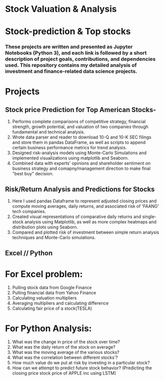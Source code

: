 # Stock Valuation & Analysis
# Stock-prediction & Top stocks 
### These projects are written and presented as Jupyter Notebooks (Python 3), and each link is followed by a short description of project goals, contributions, and dependencies used. This repository contains my detailed analysis of investment and finance-related data science projects.

# Projects
## Stock price Prediction for Top American Stocks-

1. Performs complete comparisons of competitive strategy, financial strength, growth potential, and valuation of two companies through fundamental and technical analysis.
2. Wrote data parser and reader to download 10-Q and 10-K SEC filings and store them in pandas DataFrame, as well as scripts to append certain business performance metrics for trend analysis.
3. Designed risk-analysis models using Monte-Carlo Simulations and implemented visualizations using matplotlib and Seaborn.
4. Combined data with experts' opinions and shareholder sentiment on business strategy and comapny/management direction to make final "best buy" decision.

## Risk/Return Analysis and Predictions for Stocks

1. Here I used pandas Dataframe to represent adjusted closing prices and compute moving averages, daily returns, and associated risk of 'FAANG' tech companies.
2. Created visual representations of comparative daily returns and single-stock analysis using Matplotlib, as well as more complex heatmaps and distribution plots using Seaborn.
3. Compared and plotted risk of investment between simple return analysis techniques and Monte-Carlo simulations.

## Excel // Python
# For Excel problem: 
 1. Pulling stock data from Google Finance
 2. Pulling financial data from Yahoo Finance
 3. Calculating valuation multipliers
 4. Averaging multipliers and calculating difference
 5. Calculating fair price of a stock(TESLA)


# For Python Analysis:

 1. What was the change in price of the stock over time?
 2. What was the daily return of the stock on average?
 3. What was the moving average of the various stocks?
 4. What was the correlation between different stocks'?
 5. How much value do we put at risk by investing in a particular stock?
 6. How can we attempt to predict future stock behavior? (Predicting the closing price stock price of APPLE inc using LSTM)
